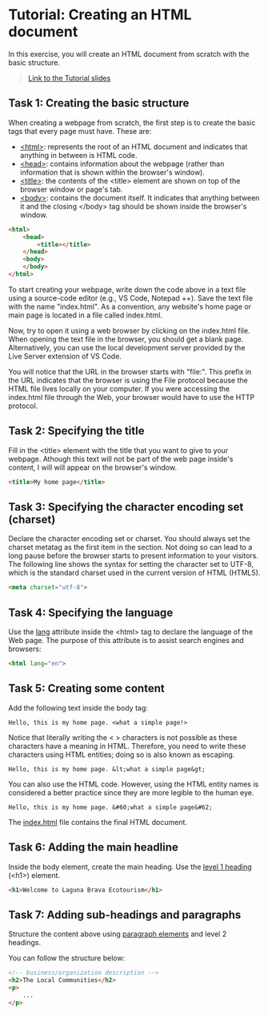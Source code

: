 # Tutorial: Creating an HTML document

In this exercise, you will create an HTML document from scratch with the basic structure.

> [Link to the Tutorial slides](https://docs.google.com/presentation/d/1CyeR07RLQoFnXlbJ_d2G9sJzq8W1CrNYdDgeHaPS6E0/edit?usp=sharing)

## Task 1: Creating the basic structure

When creating a webpage from scratch, the first step is to create the basic tags that every page must have. These are:

- [\<html\>](https://developer.mozilla.org/en-US/docs/Web/HTML/Element/html): represents the root of an HTML document and indicates that anything in between is HTML code.
- [\<head\>](https://developer.mozilla.org/en-US/docs/Web/HTML/Element/head): contains information about the webpage (rather than information that is shown within the browser's window).
- [\<title\>](https://developer.mozilla.org/en-US/docs/Web/HTML/Element/title): the contents of the \<title\> element are shown on top of the browser window or page's tab.
- [\<body\>](https://developer.mozilla.org/en-US/docs/Web/HTML/Element/body): contains the document itself. It indicates that anything between it and the closing \</body\> tag should be shown inside the browser's window.

```html
<html>
    <head>
        <title></title>
    </head>
    <body>
    </body>
</html>
```

To start creating your webpage, write down the code above in a text file using a source-code editor (e.g., VS Code, Notepad ++). Save the text file with the name "index.html". As a convention, any website's home page or main page is located in a file called index.html.

Now, try to open it using a web browser by clicking on the index.html file. When opening the text file in the browser, you should get a blank page. Alternatively, you can use the local development server provided by the Live Server extension of VS Code.

You will notice that the URL in the browser starts with "file:". This prefix in the URL indicates that the browser is using the File protocol because the HTML file lives locally on your computer. If you were accessing the index.html file through the Web, your browser would have to use the HTTP protocol.

## Task 2: Specifying the title

Fill in the \<title\> element with the title that you want to give to your webpage. Athough this text will not be part of the web page inside's content, I will will appear on the browser's window.

```html
<title>My home page</title>
```

## Task 3: Specifying the character encoding set (charset)

Declare the character encoding set or charset. You should always set the charset metatag as the first item in the <head> section. Not doing so can lead to a long pause before the browser starts to present information to your visitors. The following line shows the syntax for setting the character set to UTF-8, which is the standard charset used in the current version of HTML (HTML5).

```html
<meta charset="utf-8">
```
## Task 4: Specifying the language

Use the [lang](https://www.w3schools.com/tags/ref_language_codes.asp) attribute inside the \<html\> tag to declare the language of the Web page. The purpose of this attribute is to assist search engines and browsers:

```html
<html lang="en">
```

## Task 5: Creating some content

Add the following text inside the body tag:

```
Hello, this is my home page. <what a simple page!>
```

Notice that literally writing the \< \> characters is not possible as these characters have a meaning in HTML. Therefore, you need to write these characters using HTML entities; doing so is also known as escaping.

```
Hello, this is my home page. &lt;what a simple page&gt;
```

You can also use the HTML code. However, using the HTML entity names is considered a better practice since they are more legible to the human eye.

```
Hello, this is my home page. &#60;what a simple page&#62;
```

The [index.html](./index.html) file contains the final HTML document.

## Task 6: Adding the main headline

Inside the body element, create the main heading. Use the [level 1 heading](https://developer.mozilla.org/en-US/docs/Web/HTML/Element/Heading_Elements) (\<h1\>) element.

```html
<h1>Welcome to Laguna Brava Ecotourism</h1>
```

## Task 7: Adding sub-headings and paragraphs
Structure the content above using [paragraph elements](https://developer.mozilla.org/en-US/docs/Web/HTML/Element/p) and level 2 headings.

You can follow the structure below:

```html
<!-- business/organization description -->
<h2>The Local Communities</h2>
<p>
    ...
</p>
```
